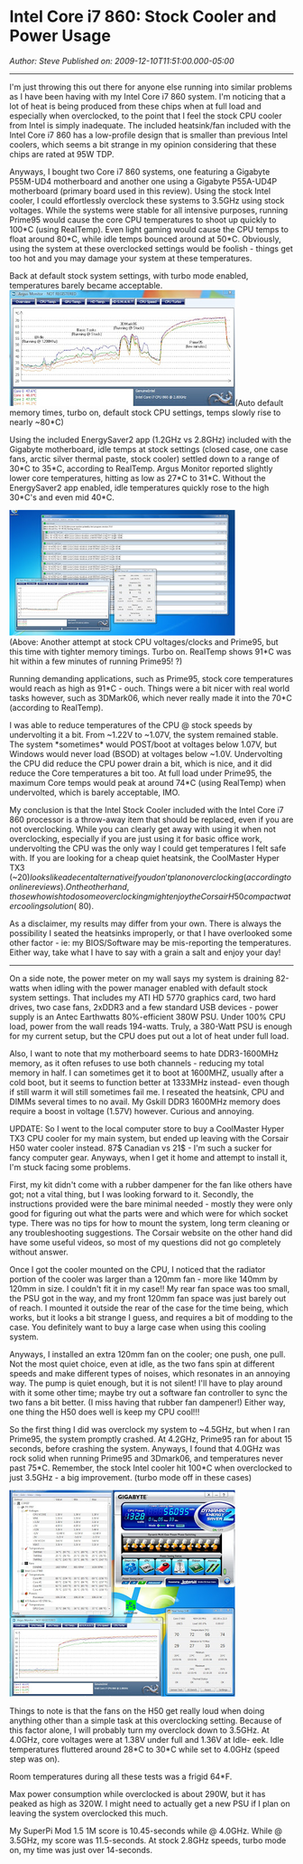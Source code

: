 # Intel Core i7 860: Stock Cooler and Power Usage

*Author: Steve*
*Published on: 2009-12-10T11:51:00.000-05:00*

---

I'm just throwing this out there for anyone else running into similar problems as I have been having with my Intel Core i7 860 system. I'm noticing that a lot of heat is being produced from these chips when at full load and especially when overclocked, to the point that I feel the stock CPU cooler from Intel is simply inadequate. The included heatsink/fan included with the Intel Core i7 860 has a low-profile design that is smaller than previous Intel coolers, which seems a bit strange in my opinion considering that these chips are rated at 95W TDP.  
  
Anyways, I bought two Core i7 860 systems, one featuring a Gigabyte P55M-UD4 motherboard and another one using a Gigabyte P55A-UD4P motherboard (primary board used in this review). Using the stock Intel cooler, I could effortlessly overclock these systems to 3.5GHz using stock voltages. While the systems were stable for all intensive purposes, running Prime95 would cause the core CPU temperatures to shoot up quickly to 100\*C (using RealTemp). Even light gaming would cause the CPU temps to float around 80\*C, while idle temps bounced around at 50\*C. Obviously, using the system at these overclocked settings would be foolish - things get too hot and you may damage your system at these temperatures.  
  
Back at default stock system settings, with turbo mode enabled, temperatures barely became acceptable.  
[![](argus.jpg)](http://2.bp.blogspot.com/_kfv2ADnjgQg/SyEoNH5uTVI/AAAAAAAAEwE/a7aHhAChGnM/s1600-h/argus.jpg)(Auto default memory times, turbo on, default stock CPU settings, temps slowly rise to nearly ~80\*C)  
  
Using the included EnergySaver2 app (1.2GHz vs 2.8GHz) included with the Gigabyte motherboard, idle temps at stock settings (closed case, one case fans, arctic silver thermal paste, stock cooler) settled down to a range of 30\*C to 35\*C, according to RealTemp. Argus Monitor reported slightly lower core temperatures, hitting as low as 27\*C to 31\*C. Without the EnergySaver2 app enabled, idle temperatures quickly rose to the high 30\*C's and even mid 40\*C.  
  
[![](hugespike.jpg)](http://3.bp.blogspot.com/_kfv2ADnjgQg/SyFNRbsGDMI/AAAAAAAAEwQ/CEFmOurkeko/s1600-h/hugespike.jpg)  
(Above: Another attempt at stock CPU voltages/clocks and Prime95, but this time with tighter memory timings. Turbo on. RealTemp shows 91\*C was hit within a few minutes of running Prime95! ?)  
  
Running demanding applications, such as Prime95, stock core temperatures would reach as high as 91\*C - ouch. Things were a bit nicer with real world tasks however, such as 3DMark06, which never really made it into the 70\*C (according to RealTemp).  
  
I was able to reduce temperatures of the CPU @ stock speeds by undervolting it a bit. From ~1.22V to ~1.07V, the system remained stable. The system \*sometimes\* would POST/boot at voltages below 1.07V, but Windows would never load (BSOD) at voltages below ~1.0V. Undervolting the CPU did reduce the CPU power drain a bit, which is nice, and it did reduce the Core temperatures a bit too. At full load under Prime95, the maximum Core temps would peak at around 74\*C (using RealTemp) when undervolted, which is barely acceptable, IMO.  
  
My conclusion is that the Intel Stock Cooler included with the Intel Core i7 860 processor is a throw-away item that should be replaced, even if you are not overclocking. While you can clearly get away with using it when not overclocking, especially if you are just using it for basic office work, undervolting the CPU was the only way I could get temperatures I felt safe with. If you are looking for a cheap quiet heatsink, the CoolMaster Hyper TX3 (~$20) looks like a decent alternative if you don't plan on overclocking (according to online reviews). On the other hand, those who wish to do some overclocking might enjoy the Corsair H50 compact water cooling solution (~$80).  
  
As a disclaimer, my results may differ from your own. There is always the possibility I seated the heatsinks improperly, or that I have overlooked some other factor - ie: my BIOS/Software may be mis-reporting the temperatures. Either way, take what I have to say with a grain a salt and enjoy your day!  
  
----  
  
On a side note, the power meter on my wall says my system is draining 82-watts when idling with the power manager enabled with default stock system settings. That includes my ATI HD 5770 graphics card, two hard drives, two case fans, 2xDDR3 and a few standard USB devices - power supply is an Antec Earthwatts 80%-efficient 380W PSU. Under 100% CPU load, power from the wall reads 194-watts. Truly, a 380-Watt PSU is enough for my current setup, but the CPU does put out a lot of heat under full load.  
  
Also, I want to note that my motherboard seems to hate DDR3-1600MHz memory, as it often refuses to use both channels - reducing my total memory in half. I can sometimes get it to boot at 1600MHZ, usually after a cold boot, but it seems to function better at 1333MHz instead- even though if still warm it will still sometimes fail me. I reseated the heatsink, CPU and DIMMs several times to no avail. My Gskill DDR3 1600MHz memory does require a boost in voltage (1.57V) however. Curious and annoying.  
  
UPDATE: So I went to the local computer store to buy a CoolMaster Hyper TX3 CPU cooler for my main system, but ended up leaving with the Corsair H50 water cooler instead. 87$ Canadian vs 21$ - I'm such a sucker for fancy computer gear. Anyways, when I get it home and attempt to install it, I'm stuck facing some problems.  
  
First, my kit didn't come with a rubber dampener for the fan like others have got; not a vital thing, but I was looking forward to it. Secondly, the instructions provided were the bare minimal needed - mostly they were only good for figuring out what the parts were and which were for which socket type. There was no tips for how to mount the system, long term cleaning or any troubleshooting suggestions. The Corsair website on the other hand did have some useful videos, so most of my questions did not go completely without answer.  
  
Once I got the cooler mounted on the CPU, I noticed that the radiator portion of the cooler was larger than a 120mm fan - more like 140mm by 120mm in size. I couldn't fit it in my case!! My rear fan space was too small, the PSU got in the way, and my front 120mm fan space was just barely out of reach. I mounted it outside the rear of the case for the time being, which works, but it looks a bit strange I guess, and requires a bit of modding to the case. You definitely want to buy a large case when using this cooling system.  
  
Anyways, I installed an extra 120mm fan on the cooler; one push, one pull. Not the most quiet choice, even at idle, as the two fans spin at different speeds and make different types of noises, which resonates in an annoying way. The pump is quiet enough, but it is not silent! I'll have to play around with it some other time; maybe try out a software fan controller to sync the two fans a bit better. (I miss having that rubber fan dampener!) Either way, one thing the H50 does well is keep my CPU cool!!!  
  
So the first thing I did was overclock my system to ~4.5GHz, but when I ran Prime95, the system promptly crashed. At 4.2GHz, Prime95 ran for about 15 seconds, before crashing the system. Anyways, I found that 4.0GHz was rock solid when running Prime95 and 3Dmark06, and temperatures never past 75\*C. Remember, the stock Intel cooler hit 100\*C when overclocked to just 3.5GHz - a big improvement. (turbo mode off in these cases)  
  
[![](overclocked.jpg)](http://3.bp.blogspot.com/_kfv2ADnjgQg/SyJ9uPE-RuI/AAAAAAAAEwc/GEDydL4HrTk/s1600-h/overclocked.jpg)  
  
Things to note is that the fans on the H50 get really loud when doing anything other than a simple task at this overclocking setting. Because of this factor alone, I will probably turn my overclock down to 3.5GHz. At 4.0GHz, core voltages were at 1.38V under full and 1.36V at Idle- eek. Idle temperatures fluttered around 28\*C to 30\*C while set to 4.0GHz (speed step was on).  
  
Room temperatures during all these tests was a frigid 64\*F.  
  
Max power consumption while overclocked is about 290W, but it has peaked as high as 320W. I might need to actually get a new PSU if I plan on leaving the system overclocked this much.  
  
My SuperPi Mod 1.5 1M score is 10.45-seconds while @ 4.0GHz. While @ 3.5GHz, my score was 11.5-seconds. At stock 2.8GHz speeds, turbo mode on, my time was just over 14-seconds.